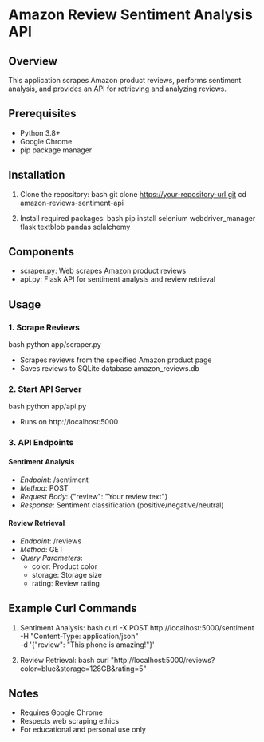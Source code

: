 # Amazon Review Sentiment Analysis API

## Overview
This application scrapes Amazon product reviews, performs sentiment analysis, and provides an API for retrieving and analyzing reviews.

## Prerequisites
- Python 3.8+
- Google Chrome
- pip package manager

## Installation

1. Clone the repository:
bash
git clone https://your-repository-url.git
cd amazon-reviews-sentiment-api


2. Install required packages:
bash
pip install selenium webdriver_manager flask textblob pandas sqlalchemy


## Components
- scraper.py: Web scrapes Amazon product reviews
- api.py: Flask API for sentiment analysis and review retrieval

## Usage

### 1. Scrape Reviews
bash
python app/scraper.py

- Scrapes reviews from the specified Amazon product page
- Saves reviews to SQLite database amazon_reviews.db

### 2. Start API Server
bash
python app/api.py

- Runs on http://localhost:5000

### 3. API Endpoints

#### Sentiment Analysis
- *Endpoint*: /sentiment
- *Method*: POST
- *Request Body*: {"review": "Your review text"}
- *Response*: Sentiment classification (positive/negative/neutral)

#### Review Retrieval
- *Endpoint*: /reviews
- *Method*: GET
- *Query Parameters*: 
  - color: Product color
  - storage: Storage size
  - rating: Review rating

## Example Curl Commands

1. Sentiment Analysis:
bash
curl -X POST http://localhost:5000/sentiment \
     -H "Content-Type: application/json" \
     -d '{"review": "This phone is amazing!"}'


2. Review Retrieval:
bash
curl "http://localhost:5000/reviews?color=blue&storage=128GB&rating=5"


## Notes
- Requires Google Chrome
- Respects web scraping ethics
- For educational and personal use only